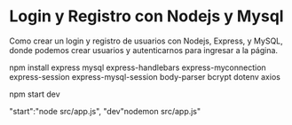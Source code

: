 # Login y Registro con Nodejs y Mysql
Como crear un login y registro de usuarios con Nodejs, Express, y MySQL, donde podemos crear usuarios y autenticarnos para ingresar a la página.

npm install express mysql express-handlebars express-myconnection express-session express-mysql-session body-parser bcrypt dotenv axios

npm start dev

"start":"node src/app.js",
"dev"nodemon src/app.js"